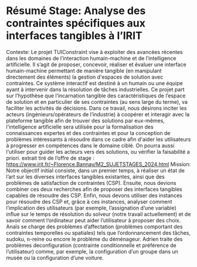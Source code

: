 # Résumé Stage: Analyse des contraintes spécifiques aux interfaces tangibles à l’IRIT
Contexte:
Le projet TUIConstraint vise à exploiter des avancées récentes dans les domaines de
l’interaction humain-machine et de l’intelligence artificielle. Il s’agit de proposer, concevoir,
réaliser et évaluer une interface humain-machine permettant de manière tangible (en
manipulant directement des éléments) la gestion d'espaces de solution avec contraintes. Ce
système interactif est destiné à un humain ou une équipe ayant à intervenir dans la
résolution de tâches industrielles. Ce projet part sur l’hypothèse que l’incarnation tangible
des caractéristiques de l’espace de solution et en particulier de ses contraintes (au sens
large du terme), va faciliter les activités de décisions.
Dans ce travail, nous désirons inciter les acteurs (ingénieurs/opérateurs de l’industrie) à
coopérer et interagir avec la plateforme tangible afin de trouver des solutions par
eux-mêmes, l'intelligence artificielle sera utilisée pour la formalisation des connaissances
expertes et des contraintes et pour la conception de problèmes intéressants à résoudre
dans ce cadre afin d'aider les utilisateurs à progresser en compétences dans le domaine
ciblé. On pourra aussi l'utiliser pour guider les acteurs vers des solutions, ou vérifier la
faisabilité a priori.
extrait tiré de l’offre de stage :
https://www.irit.fr/~Florence.Bannay/M2_SUJETSTAGES_2024.html
Mission:
Notre objectif initial consiste, dans un premier temps, à réaliser un état de l’art sur les
diverses interfaces tangibles existantes, ainsi que des problèmes de satisfaction de
contraintes (CSP). Ensuite, nous devions combiner ces deux recherches afin de proposer
des interfaces tangibles capables de résoudre des CSP. Enfin, nous devons utiliser des
instances pour résoudre des CSP et, grâce à ces instances, analyser comment l’implication
des utilisateurs (par exemple, l’assignation d’une variable) influe sur le temps de résolution
du solveur (notre travail actuellement) et de savoir comment l’ordinateur peut aider
l’utilisateur à proposer des choix. Anaïs se charge des problèmes d’affectation (problèmes
comportant des contraintes temporelles ou spatiales) tels que l’ordonnancement des tâches,
sudoku, n-reine ou encore le problème du déménageur. Adrien traite des problèmes deconfiguration (contrainte conditionnelle et préférence de l’utilisateur) comme, par exemple, la
configuration d’un groupe dans un musée ou la configuration d’une voiture.
